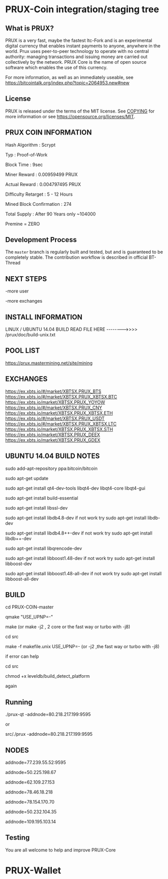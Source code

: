 PRUX-Coin integration/staging tree
=====================================

What is PRUX?
-------------
PRUX is a very fast, maybe the fastest ltc-Fork and is an experimental digital currency that enables instant payments to
anyone, anywhere in the world. Prux uses peer-to-peer technology to operate
with no central authority: managing transactions and issuing money are carried
out collectively by the network. PRUX Core is the name of open source
software which enables the use of this currency. 

For more information, as well as an immediately useable,
see https://bitcointalk.org/index.php?topic=2064953.new#new


License
-------
PRUX is released under the terms of the MIT license. See [COPYING](COPYING) for more
information or see https://opensource.org/licenses/MIT.



PRUX COIN INFORMATION
---------------------
Hash Algorithm : Scrypt

Typ : Proof-of-Work

Block Time : 9sec

Miner Reward : 0.00959499 PRUX

Actual Reward : 0.004797495 PRUX

Difficulty Retarget : 5 - 12 Hours

Mined Block Confirmation : 274

Total Supply : After 90 Years only ~104000 

Premine = ZERO


Development Process
-------------------
The `master` branch is regularly built and tested, but and is guaranteed to be
completely stable.
The contribution workflow is described in official BT-Thread


NEXT STEPS
----------
-more user

-more exchanges


INSTALL INFORMATION
-------------------
LINUX / UBUNTU 14.04 BUILD READ FILE HERE -------->>>>  /prux/doc/build-unix.txt


POOL LIST
---------
https://prux.mastermining.net/site/mining


EXCHANGES
---------
https://ex.xbts.io/#/market/XBTSX.PRUX_BTS
https://ex.xbts.io/#/market/XBTSX.PRUX_XBTSX.BTC
https://ex.xbts.io/market/XBTSX.PRUX_YOYOW
https://ex.xbts.io/#/market/XBTSX.PRUX_CNY
https://ex.xbts.io/market/XBTSX.PRUX_XBTSX.ETH
https://ex.xbts.io/#/market/XBTSX.PRUX_USDT
https://ex.xbts.io/#/market/XBTSX.PRUX_XBTSX.LTC
https://ex.xbts.io/market/XBTSX.PRUX_XBTSX.STH
https://ex.xbts.io/market/XBTSX.PRUX_DEEX
https://ex.xbts.io/market/XBTSX.PRUX_GDEX


UBUNTU 14.04 BUILD NOTES
------------------------
sudo add-apt-repository ppa:bitcoin/bitcoin

sudo apt-get update

sudo apt-get install qt4-dev-tools libqt4-dev libqt4-core libqt4-gui

sudo apt-get install build-essential

sudo apt-get install libssl-dev

sudo apt-get install libdb4.8-dev if not work try sudo apt-get install libdb-dev

sudo apt-get install libdb4.8++-dev  if not work try sudo apt-get install libdb++-dev

sudo apt-get install libqrencode-dev

sudo apt-get install libboost1.48-dev   if not work try  sudo apt-get install libboost-dev

sudo apt-get install libboost1.48-all-dev  if not work try  sudo apt-get install libboost-all-dev


BUILD
-----

cd PRUX-COIN-master

qmake "USE_UPNP=-"

make                        (or  make -j2  , 2 core or the fast way or turbo with -j8)

cd src

make -f  makefile.unix USE_UPNP=-      (or -j2  ,the fast way or turbo with -j8)


if error can help

cd src

chmod +x leveldb/build_detect_platform

again


Running
-------

./prux-qt -addnode=80.218.217.199:9595

or

src/./prux -addnode=80.218.217.199:9595


NODES
-----

addnode=77.239.55.52:9595

addnode=50.225.198.67

addnode=62.109.27.153

addnode=78.46.18.218

addnode=78.154.170.70

addnode=50.232.104.35

addnode=109.195.103.14


Testing
-------

You are all welcome to help and improve PRUX-Core



# PRUX-Wallet
